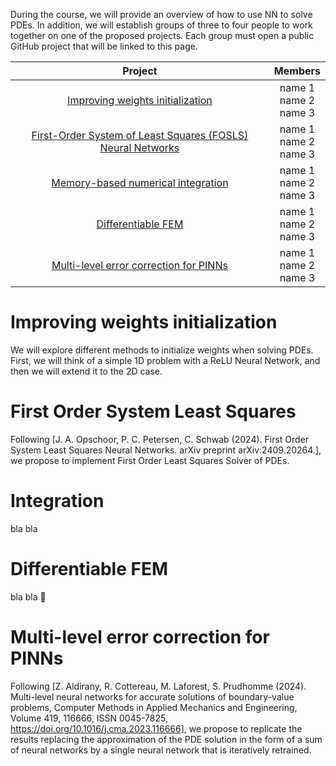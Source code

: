 
During the course, we will provide an overview of how to use NN to solve PDEs. In addition, we will establish groups of three to four people to work together on one of the proposed projects. Each group must open a public GitHub project that will be linked to this page.

| Project |  Members | 
| :---:   | :---: |
| [Improving weights initialization](#initialization)  | name 1 <br/> name 2 <br/> name 3|
| [First-Order System of Least Squares (FOSLS) Neural Networks](#fols)    | name 1 <br/> name 2 <br/> name 3|
| [Memory-based numerical integration](#int)| name 1 <br/> name 2 <br/> name 3|
| [Differentiable FEM](#diffFEM) | name 1 <br/> name 2 <br/> name 3|
| [Multi-level error correction for PINNs](#Multi-levelPINNs)  | name 1 <br/> name 2 <br/> name 3|


# <a id="initialization"></a> Improving weights initialization
We will explore different methods to initialize weights when solving PDEs. First, we will think of a simple 1D problem with a ReLU Neural Network, and then we will extend it to the 2D case.
# <a id="fols"></a> First Order System Least Squares
Following [J. A. Opschoor, P. C. Petersen, C. Schwab (2024). First Order System Least Squares Neural Networks. arXiv preprint arXiv:2409.20264.], we propose to implement First Order Least Squares Solver of PDEs. 
# <a id="int"></a> Integration
bla bla
# <a id="diffFEM"></a> Differentiable FEM
bla bla
🚧
# <a id="Multi-levelPINNs"></a> Multi-level error correction for PINNs
Following [Z. Aldirany, R. Cottereau, M. Laforest, S. Prudhomme (2024). Multi-level neural networks for accurate solutions of boundary-value problems, Computer Methods in Applied Mechanics and Engineering, Volume 419, 116666, ISSN 0045-7825, https://doi.org/10.1016/j.cma.2023.116666], we propose to replicate the results replacing the approximation of the PDE solution in the form of a sum of neural networks by a single neural network that is iteratively retrained.

